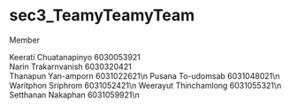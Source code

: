 # sec3_TeamyTeamyTeam
Member

Keerati Chuatanapinyo 6030053921 <br>
Narin Trakarnvanish 6030320421 <br>
Thanapun Yan-amporn 6031022621\n
Pusana To-udomsab 6031048021\n
Waritphon Sriphrom 6031052421\n
Weerayut Thinchamlong 6031055321\n
Setthanan Nakaphan 6031059921\n
